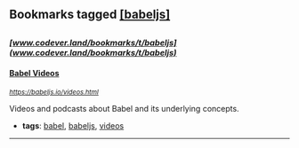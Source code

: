 ## Bookmarks tagged [[babeljs]](https://www.codever.land/search?q=[babeljs])

_<sup><sup>[www.codever.land/bookmarks/t/babeljs](www.codever.land/bookmarks/t/babeljs)</sup></sup>_
---
#### [Babel Videos](https://babeljs.io/videos.html)
_<sup>https://babeljs.io/videos.html</sup>_

Videos and podcasts about Babel and its underlying concepts.
* **tags**: [babel](../tagged/babel.md), [babeljs](../tagged/babeljs.md), [videos](../tagged/videos.md)
---
